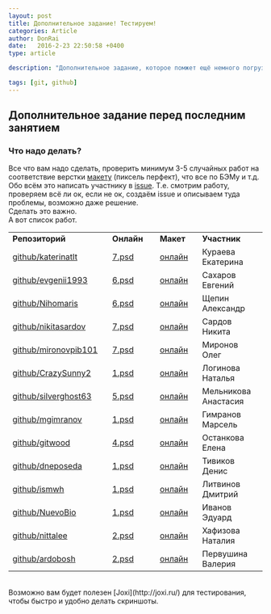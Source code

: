 ```yaml
---
layout: post
title: Дополнительное задание! Тестируем!
categories: Article
author: DonRai
date:   2016-2-23 22:50:58 +0400
type: article

description: "Дополнительное задание, которое помжет ещё немного погрузиться в верстку и гитхаб"

tags: [git, github]
---
```

## Дополнительное задание перед последним занятием
### Что надо делать?
Все что вам надо сделать, проверить минимум 3-5 случайных работ на соответствие верстки [макету](https://github.com/WFS-1/frontend-school/tree/master/psd) (пиксель перфект), что все по БЭМу и т.д.
Обо всём это написать участнику в [issue](http://joxi.ru/RmzQnEeCwy8xrO).
Т.е. смотрим работу, проверяем всё ли ок, если не ок, создаём issue и описываем туда проблемы, возможно даже решение.
<br />
Сделать это важно.
<br />
А вот список работ.
<table>
  <tr>
    <td><strong>Репозиторий&nbsp;&nbsp;&nbsp;</strong></td>
    <td><strong>Онлайн&nbsp;&nbsp;&nbsp;&nbsp;</strong></td>
    <td><strong>Макет&nbsp;&nbsp;&nbsp;&nbsp;</strong></td>
    <td><strong>Участник</strong></td>
  </tr>
  <tr>
    <td><a href="https://github.com/katerinatlt/lesson-3/tree/gh-pages">github/katerinatlt</a></td>
    <td><a href="https://github.com/WFS-1/frontend-school/blob/master/psd/hard-3/7.psd">7.psd</a></td>
    <td><a href="http://katerinatlt.github.io/lesson-3/">онлайн</a></td>
    <td>Кураева Екатерина</td>
  </tr>
  <tr>
    <td><a href="https://github.com/evgenii1993/maket/tree/gh-pages/lesson-5">github/evgenii1993</a></td>
    <td><a href="https://github.com/WFS-1/frontend-school/blob/master/psd/hard-3/6.psd">6.psd</a></td>
    <td><a href="http://evgenii1993.github.io/maket/lesson-5/">онлайн</a></td>
    <td>Сахаров Евгений</td>
  </tr>
  <tr>
    <td><a href="https://github.com/Nihomaris/psd6/tree/gh-pages">github/Nihomaris</a></td>
    <td><a href="https://github.com/WFS-1/frontend-school/blob/master/psd/hard-3/6.psd">6.psd</a></td>
    <td><a href="http://nihomaris.github.io/psd6/">онлайн</a></td>
    <td>Щепин Александр</td>
  </tr>
  <tr>
    <td><a href="https://github.com/nikitasardov/projects/tree/gh-pages/build/psd-1">github/nikitasardov</a></td>
    <td><a href="https://github.com/WFS-1/frontend-school/blob/master/psd/hard-1/1.psd">7.psd</a></td>
    <td><a href="https://nikitasardov.github.io/projects/build/psd-1/index.html">онлайн</a></td>
    <td>Сардов Никита</td>
  </tr>
  <tr>
    <td><a href="https://github.com/mironovpib101/Ok/tree/gh-pages/v3">github/mironovpib101</a>&nbsp;&nbsp;&nbsp;</td>
    <td><a href="https://github.com/WFS-1/frontend-school/blob/master/psd/hard-3/7.psd">7.psd</a></td>
    <td><a href="http://mironovpib101.github.io/Ok/v3/">онлайн</a></td>
    <td>Миронов Олег</td>
  </tr>
  <tr>
    <td><a href="https://github.com/CrazySunny2/Loginova2/tree/gh-pages">github/CrazySunny2</a></td>
    <td><a href="https://github.com/WFS-1/frontend-school/blob/master/psd/hard-1/1.psd">1.psd</a></td>
    <td><a href="http://crazysunny2.github.io/Loginova2/">онлайн</a></td>
    <td>Логинова Наталья</td>
  </tr>
  <tr>
    <td><a href="https://github.com/silverghost63/homeworks2/tree/gh-pages">github/silverghost63</a></td>
    <td><a href="https://github.com/WFS-1/frontend-school/blob/master/psd/hard-3/5.psd">5.psd</a></td>
    <td><a href="http://silverghost63.github.io/homeworks2/">онлайн</a></td>
    <td>Мельникова Анастасия</td>
  </tr>
  <tr>
    <td><a href="https://github.com/mgimranov/fe-psd1">github/mgimranov</a></td>
    <td><a href="https://github.com/WFS-1/frontend-school/blob/master/psd/hard-1/1.psd">1.psd</a></td>
    <td><a href="http://mgimranov.github.io/fe-psd1/">онлайн</a></td>
    <td>Гимранов Марсель</td>
  </tr>
  <tr>
    <td><a href="https://github.com/gitwood/test3/tree/gh-pages">github/gitwood</a></td>
    <td><a href="https://github.com/WFS-1/frontend-school/blob/master/psd/hard-2/4.psd">4.psd</a></td>
    <td><a href="http://gitwood.github.io/test3/">онлайн</a></td>
    <td>Останкова Елена</td>
  </tr>
  <tr>
    <td><a href="https://github.com/dneposeda/site2">github/dneposeda</a></td>
    <td><a href="https://github.com/WFS-1/frontend-school/blob/master/psd/hard-1/1.psd">1.psd</a></td>
    <td><a href="http://dneposeda.github.io/site2/">онлайн</a></td>
    <td>Тивиков Денис</td>
  </tr>
  <tr>
    <td><a href="https://github.com/ismwh/psd-1">github/ismwh</a></td>
    <td><a href="https://github.com/WFS-1/frontend-school/blob/master/psd/hard-1/1.psd">1.psd</a></td>
    <td><a href="http://ismwh.github.io/psd-1/">онлайн</a></td>
    <td>Литвинов Дмитрий</td>
  </tr>
  <tr>
    <td><a href="https://github.com/NuevoBio/SiteHard/tree/gh-pages">github/NuevoBio</a></td>
    <td><a href="https://github.com/WFS-1/frontend-school/blob/master/psd/hard-1/1.psd">1.psd</a></td>
    <td><a href="http://nuevobio.github.io/SiteHard/">онлайн</a></td>
    <td>Иванов Эдуард</td>
  </tr>
  <tr>
    <td><a href="https://github.com/nittalee/web_design">github/nittalee</a></td>
    <td><a href="https://github.com/WFS-1/frontend-school/blob/master/psd/hard-1/2.psd">2.psd</a></td>
    <td><a href="http://nittalee.github.io/web_design/">онлайн</a></td>
    <td>Хафизова Наталия</td>
  </tr>
  <tr>
    <td><a href="https://github.com/ardobosh/Final-Homework/tree/gh-pages">github/ardobosh</a></td>
    <td><a href="https://github.com/WFS-1/frontend-school/blob/master/psd/hard-1/2.psd">2.psd</a></td>
    <td><a href="http://ardobosh.github.io/Final-Homework/">онлайн</a></td>
    <td>Первушина Валерия</td>
  </tr>
</table>

<br />
Возможно вам будет полезен [Joxi](http://joxi.ru/) для тестирования, чтобы быстро и удобно делать скриншоты.
